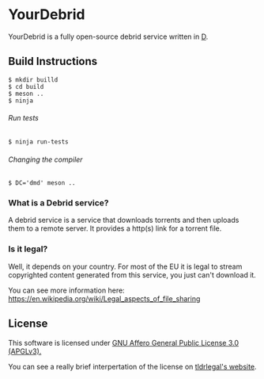 # YourDebrid

YourDebrid is a fully open-source debrid service written in [D](https://dlang.org/).


## Build Instructions

```
$ mkdir builld
$ cd build
$ meson ..
$ ninja
```

###### Run tests
```
$ ninja run-tests
```

###### Changing the compiler
```
$ DC='dmd' meson ..
```


### What is a Debrid service?

A debrid service is a service that downloads torrents and then uploads them to a remote server. It provides a http(s) link for a torrent file.


### Is it legal?

Well, it depends on your country.
For most of the EU it is legal to stream copyrighted content generated from this service, you just can't download it.

You can see more information here: https://en.wikipedia.org/wiki/Legal_aspects_of_file_sharing


## License

This software is licensed under [GNU Affero General Public License 3.0 (APGLv3).](https://www.gnu.org/licenses/agpl-3.0.en.html)

You can see a really brief interpertation of the license on [tldrlegal's website](https://tldrlegal.com/license/gnu-affero-general-public-license-v3-%28agpl-3.0%29).
